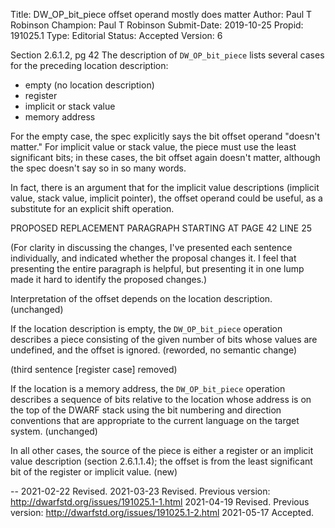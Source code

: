 Title:       DW_OP_bit_piece offset operand mostly does matter
Author:      Paul T Robinson
Champion:    Paul T Robinson
Submit-Date: 2019-10-25
Propid:      191025.1
Type:        Editorial
Status:      Accepted
Version:     6

Section 2.6.1.2, pg 42
The description of `DW_OP_bit_piece` lists several cases for the preceding 
location description:
- empty (no location description)
- register
- implicit or stack value
- memory address

For the empty case, the spec explicitly says the bit offset operand 
"doesn't matter."  For implicit value or stack value, the piece must 
use the least significant bits; in these cases, the bit offset again 
doesn't matter, although the spec doesn't say so in so many words.

In fact, there is an argument that for the implicit value descriptions
(implicit value, stack value, implicit pointer), the offset operand
could be useful, as a substitute for an explicit shift operation.

PROPOSED REPLACEMENT PARAGRAPH STARTING AT PAGE 42 LINE 25

(For clarity in discussing the changes, I've presented each sentence
individually, and indicated whether the proposal changes it.  I feel
that presenting the entire paragraph is helpful, but presenting it in
one lump made it hard to identify the proposed changes.)

Interpretation of the offset depends on the location description.
(unchanged)

If the location description is empty, the `DW_OP_bit_piece` operation
describes a piece consisting of the given number of bits whose values
are undefined, and the offset is ignored.
(reworded, no semantic change)

(third sentence [register case] removed)

If the location is a memory address, the `DW_OP_bit_piece` operation
describes a sequence of bits relative to the location whose address is
on the top of the DWARF stack using the bit numbering and direction
conventions that are appropriate to the current language on the target
system.
(unchanged)

In all other cases, the source of the piece is either a register or an
implicit value description (section 2.6.1.1.4); the offset is from the
least significant bit of the register or implicit value.
(new) 

-- 
2021-02-22 Revised.
2021-03-23 Revised.  Previous version: http://dwarfstd.org/issues/191025.1-1.html
2021-04-19 Revised.  Previous version: http://dwarfstd.org/issues/191025.1-2.html
2021-05-17 Accepted.
